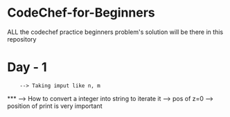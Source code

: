 # CodeChef-for-Beginners
ALL the codechef practice beginners problem's solution will be there in this repository

# Day - 1 
        --> Taking imput like n, m
  ***   --> How to convert a integer into string to iterate it
        --> pos of z=0  --> position of print is very important
        
